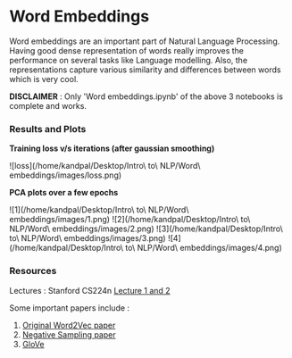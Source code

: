 # Word Embeddings

Word embeddings are an important part of Natural Language Processing. Having good dense representation of words really improves the performance on several tasks like Language modelling. Also, the representations capture various similarity and differences between words which is very cool.

**DISCLAIMER** : Only 'Word embeddings.ipynb' of the above 3 notebooks is complete and works. 

### Results and Plots

**Training loss v/s iterations (after gaussian smoothing)**

![loss](/home/kandpal/Desktop/Intro\ to\ NLP/Word\ embeddings/images/loss.png)

**PCA plots over a few epochs**

![1](/home/kandpal/Desktop/Intro\ to\ NLP/Word\ embeddings/images/1.png)
![2](/home/kandpal/Desktop/Intro\ to\ NLP/Word\ embeddings/images/2.png)
![3](/home/kandpal/Desktop/Intro\ to\ NLP/Word\ embeddings/images/3.png)
![4](/home/kandpal/Desktop/Intro\ to\ NLP/Word\ embeddings/images/4.png)


### Resources
Lectures : Stanford CS224n [Lecture 1 and 2](https://www.youtube.com/playlist?list=PLoROMvodv4rOhcuXMZkNm7j3fVwBBY42z)

Some important papers include :
1. [Original Word2Vec paper](https://arxiv.org/pdf/1301.3781.pdf)
2. [Negative Sampling paper](http://papers.nips.cc/paper/5021-distributed-representations-of-words-and-phrases-and-their-compositionality.pdf)
3. [GloVe](https://nlp.stanford.edu/pubs/glove.pdf)

